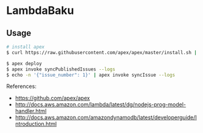 # LambdaBaku

## Usage

```bash
# install apex
$ curl https://raw.githubusercontent.com/apex/apex/master/install.sh | sh

$ apex deploy
$ apex invoke syncPublishedIssues --logs
$ echo -n '{"issue_number": 1}' | apex invoke syncIssue --logs
```

References:

- https://github.com/apex/apex
- http://docs.aws.amazon.com/lambda/latest/dg/nodejs-prog-model-handler.html
- http://docs.aws.amazon.com/amazondynamodb/latest/developerguide/Introduction.html
